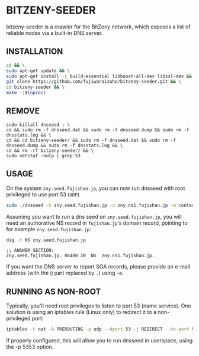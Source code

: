 BITZENY-SEEDER
==============

bitzeny-seeder is a crawler for the BitZeny network, which exposes a list of reliable nodes via a built-in DNS server.

INSTALLATION
------------

```bash
cd && \
sudo apt-get update && \
sudo apt-get install -y build-essential libboost-all-dev libssl-dev && \
git clone https://github.com/fujiwaraizuho/bitzeny-seeder.git && \
cd bitzeny-seeder && \
make -j$(nproc)
```

REMOVE
------

```
sudo killall dnsseed ; \
cd && sudo rm -f dnsseed.dat && sudo rm -f dnsseed.dump && sudo rm -f dnsstats.log && \
cd && cd bitzeny-seeder/ && sudo rm -f dnsseed.dat && sudo rm -f dnsseed.dump && sudo rm -f dnsstats.log && \
cd && rm -rf bitzeny-seeder/ && \
sudo netstat -nulp | grep 53
```

USAGE
-----

On the system `zny.seed.fujishan.jp`, you can now run dnsseed with root privileged to use port 53 (`UDP`)
```bash
sudo ./dnsseed -h zny.seed.fujishan.jp -n zny.ns1.fujishan.jp -m contact@fujishan.jp
```

Assuming you want to run a dns seed on `zny.seed.fujishan.jp`, you will need an authorative NS record in `fujishan.jp`'s domain record, pointing to for example `zny.seed.fujishan.jp`:

```bash
dig -t NS zny.seed.fujishan.jp
```

```
;; ANSWER SECTION:
zny.seed.fujishan.jp. 86400 IN	NS	zny.ns1.fujishan.jp.
```

If you want the DNS server to report SOA records, please provide an e-mail address (with the `@` part replaced by `.`) using `-m`.

RUNNING AS NON-ROOT
-------------------

Typically, you'll need root privileges to listen to port 53 (name service). One solution is using an iptables rule (Linux only) to redirect it to a non-privileged port:

```bash
iptables -t nat -A PREROUTING -p udp --dport 53 -j REDIRECT --to-port 5353
```

If properly configured, this will allow you to run dnsseed in userspace, using the -p 5353 option.
